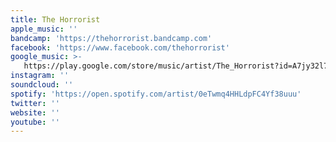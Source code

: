 ```yaml
---
title: The Horrorist
apple_music: ''
bandcamp: 'https://thehorrorist.bandcamp.com'
facebook: 'https://www.facebook.com/thehorrorist'
google_music: >-
   https://play.google.com/store/music/artist/The_Horrorist?id=A7jy32l7px63b7sykgr3zeg7kpm
instagram: ''
soundcloud: ''
spotify: 'https://open.spotify.com/artist/0eTwmq4HHLdpFC4Yf38uuu'
twitter: ''
website: ''
youtube: ''
---
```

